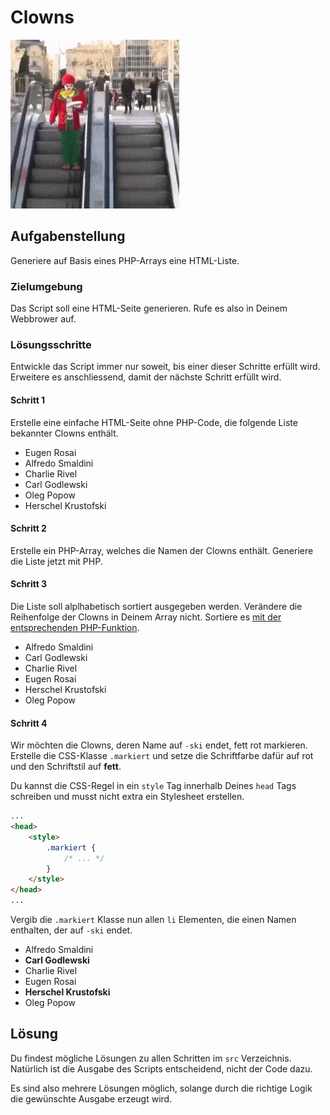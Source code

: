 # Clowns

![](res/clown.gif)

## Aufgabenstellung

Generiere auf Basis eines PHP-Arrays eine HTML-Liste.

### Zielumgebung

Das Script soll eine HTML-Seite generieren. Rufe es also in Deinem Webbrower auf.

### Lösungsschritte

Entwickle das Script immer nur soweit, bis einer dieser Schritte erfüllt wird. Erweitere es anschliessend, damit der nächste Schritt erfüllt wird.

#### Schritt 1

Erstelle eine einfache HTML-Seite ohne PHP-Code, die folgende Liste bekannter Clowns enthält.

* Eugen Rosai
* Alfredo Smaldini
* Charlie Rivel
* Carl Godlewski
* Oleg Popow
* Herschel Krustofski

#### Schritt 2

Erstelle ein PHP-Array, welches die Namen der Clowns enthält. Generiere die Liste jetzt mit PHP.

#### Schritt 3

Die Liste soll alplhabetisch sortiert ausgegeben werden. Verändere die Reihenfolge der Clowns in Deinem Array nicht. Sortiere es [mit der entsprechenden PHP-Funktion](https://secure.php.net/manual/de/array.sorting.php).

* Alfredo Smaldini
* Carl Godlewski
* Charlie Rivel
* Eugen Rosai
* Herschel Krustofski
* Oleg Popow

#### Schritt 4

Wir möchten die Clowns, deren Name auf `-ski` endet, fett rot markieren. Erstelle die CSS-Klasse `.markiert` und setze die Schriftfarbe dafür auf rot und den Schriftstil auf **fett**.

Du kannst die CSS-Regel in ein `style` Tag innerhalb Deines `head` Tags schreiben und musst nicht extra ein Stylesheet erstellen.

```html
...
<head>
    <style>
        .markiert {
            /* ... */
        }
    </style>
</head>
...
```

Vergib die `.markiert` Klasse nun allen `li` Elementen, die einen Namen enthalten, der auf `-ski` endet.

* Alfredo Smaldini
* **Carl Godlewski**
* Charlie Rivel
* Eugen Rosai
* **Herschel Krustofski**
* Oleg Popow


## Lösung

Du findest mögliche Lösungen zu allen Schritten im `src` Verzeichnis. Natürlich ist die Ausgabe des Scripts entscheidend, nicht der Code dazu.

Es sind also mehrere Lösungen möglich, solange durch die richtige Logik die gewünschte Ausgabe erzeugt wird.
